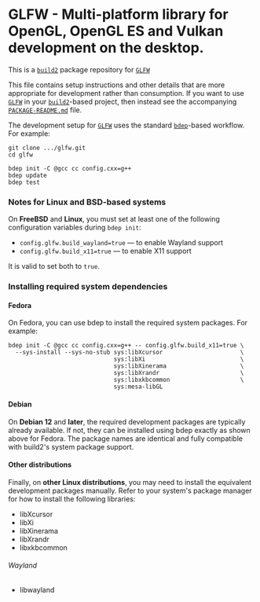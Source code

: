 # GLFW - Multi-platform library for OpenGL, OpenGL ES and Vulkan development on the desktop.

This is a [`build2`](https://build2.org/) package repository for [`GLFW`](https://github.com/glfw/glfw)

This file contains setup instructions and other details that are more appropriate for development rather than consumption. If you want to use [`GLFW`](https://github.com/glfw/glfw) in your [`build2`](https://build2.org/)-based project, then instead see the accompanying [`PACKAGE-README.md`](glfw/PACKAGE-README.md) file.

The development setup for [`GLFW`](https://github.com/glfw/glfw) uses the standard [`bdep`](https://build2.org/bdep/doc/bdep.xhtml)-based workflow. For example:

```
git clone .../glfw.git
cd glfw

bdep init -C @gcc cc config.cxx=g++
bdep update
bdep test
```

### Notes for Linux and BSD-based systems

On **FreeBSD** and **Linux**, you must set at least one of the following configuration variables during `bdep init`:

* `config.glfw.build_wayland=true` — to enable Wayland support
* `config.glfw.build_x11=true` — to enable X11 support

It is valid to set both to `true`.

### Installing required system dependencies

#### Fedora

On Fedora, you can use bdep to install the required system packages. For example:

```
bdep init -C @gcc cc config.cxx=g++ -- config.glfw.build_x11=true \
  --sys-install --sys-no-stub sys:libXcursor                      \
                              sys:libXi                           \
                              sys:libXinerama                     \
                              sys:libXrandr                       \
                              sys:libxkbcommon                    \
                              sys:mesa-libGL
```

#### Debian

On **Debian 12** and **later**, the required development packages are typically already available. If not, they can be installed using bdep exactly as shown above for Fedora. The package names are identical and fully compatible with build2's system package support.

#### Other distributions

Finally, on **other Linux distributions**, you may need to install the equivalent development packages manually. Refer to your system's package manager for how to install the following libraries:

* libXcursor
* libXi
* libXinerama
* libXrandr
* libxkbcommon

###### Wayland

* libwayland
